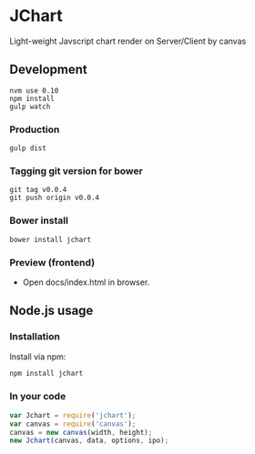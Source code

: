 # JChart
Light-weight Javscript chart render on Server/Client by canvas

## Development
```
nvm use 0.10
npm install
gulp watch
```

### Production
```
gulp dist
```

### Tagging git version for bower
```
git tag v0.0.4
git push origin v0.0.4
```


### Bower install
```
bower install jchart
```

### Preview (frontend)
- Open docs/index.html in browser.

## Node.js usage
### Installation
Install via npm:
```sh
npm install jchart
```

### In your code
```javascript
var Jchart = require('jchart');
var canvas = require('canvas');
canvas = new canvas(width, height);
new Jchart(canvas, data, options, ipo);
```
